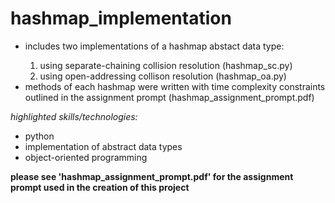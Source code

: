 <h1>hashmap_implementation</h1>
<ul>
  <li>includes two implementations of a hashmap abstact data type:</li>
  <ol>
  <li>using separate-chaining collision resolution (hashmap_sc.py)</li>
  <li>using open-addressing collison resolution (hashmap_oa.py)</li>
  </ol>
<li>methods of each hashmap were written with time complexity constraints outlined in the assignment prompt (hashmap_assignment_prompt.pdf)</li>
</ul>
<em>highlighted skills/technologies:</em>
<ul>
  <li>python</li>
  <li>implementation of abstract data types</li>
  <li>object-oriented programming</li>
  </ul>

<b>please see 'hashmap_assignment_prompt.pdf' for the assignment prompt used in the creation of this project</b>

